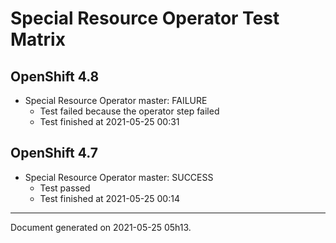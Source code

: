 
Special Resource Operator Test Matrix
=====================================

OpenShift 4.8
-------------

* Special Resource Operator master: FAILURE
  - Test failed because the operator step failed
  - Test finished at 2021-05-25 00:31

OpenShift 4.7
-------------

* Special Resource Operator master: SUCCESS
  - Test passed
  - Test finished at 2021-05-25 00:14


---
Document generated on 2021-05-25 05h13.
